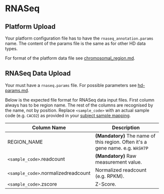 # RNASeq

## Platform Upload

Your platform configuration file has to have the `rnaseq_annotation.params` name.
The content of the params file is the same as for other HD data types.

For format of the platform data file see [chromosomal_region.md](chromosomal_region.md).

## RNASeq Data Upload

Your must have a `rnaseq.params` file. For possible parameters see [hd-params.md](hd-params.md).

Below is the expected file format for RNASeq data input files.
First column always has to be region name. The rest of the columns are recognised by the name, not by position.
Replace `<sample_code>` with an actual sample code (e.g. `CACO2`) as provided in your [subject sample mapping](subject-sample-mapping.md).

| Column Name | Description |
--------------|--------------
| REGION_NAME | **(Mandatory)** The name of this region. Often it's a gene name. e.g. `WASH7P` |
| `<sample_code>`.readcount | **(Mandatory)** Raw measurement value. |
| `<sample_code>`.normalizedreadcount | Normalized readcount (e.g. RPKM). |
| `<sample_code>`.zscore | Z-Score. |


